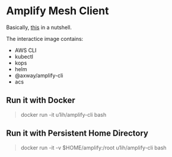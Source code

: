 # Amplify Mesh Client

Basically, [this](https://github.com/Axway/Setup-Amplify-Mesh-Governance/wiki/Step-1.-Install-required-tools-to-manage-the-AWS-EC2-instance) in a nutshell.

The interactice image contains:

* AWS CLI
* kubectl
* kops
* helm
* @axway/amplify-cli
* acs


## Run it with Docker
> docker run -it u1ih/amplify-cli bash

## Run it with Persistent Home Directory
> docker run -it -v $HOME/amplify:/root u1ih/amplify-cli bash

